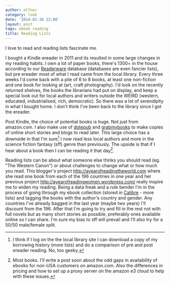 ```yaml
---
author: elfnor
category: look
date: '2014-01-26 22:00'
layout: post
tags: ebook reading
title: Reading Lists
---
```


I love to read and reading lists fascinate me.

I bought a Kindle ereader in 2011 and its resulted in some large changes in my reading habits. I own a lot of paper books, there\'s 1300+ in the house according to our [Readerware](http://www.readerware.com) database (databases are even fancier lists), but pre ereader most of what I read came from the local library. Every three weeks I\'d come back with a pile of 6 to 8 books, at least one non-fiction and one book for looking at (art, craft photography). I\'d look on the recently returned shelves, the books the librarians had put on display, and keep a special look out for local authors and writers outside the WEIRD (western, educated, industrialised, rich, democratic). So there was a lot of serendipity in what I bought home. I don\'t think I\'ve been back to the library since I got the ereader.

Post Kindle, the choice of potential books is huge. Not just from amazon.com. I also make use of [dotepub](http://www.dotepub.com) and [grabmybooks](http://grabmybooks.com) to make copies of online short stories and blogs to read later. This large choice has a downside in that I\'m sure[^1] I now read less local authors and more in the science fiction fantasy (sff) genre than previously. The upside is that if I hear about a book then I can be reading it that day[^2].

Reading lists can be about what someone else thinks you should read (eg. \"The Western Canon\") or about challenges to change what or how much you read. This blogger\'s project <http://ayearofreadingtheworld.com> where she read one book from each of the 196 countries in one year and her previous project <http://ayearofreadingwomen.wordpress.com/> really inspire me to widen my reading. Being a data freak and a rule bender I\'m in the process of going through my ebook collection (stored in [Calibre](http://calibre-ebook.com/) - more lists) and tagging the books with the author\'s country and gender. Any countries I\'ve already bagged in the last year (maybe two years) I\'ll discount from the 196. After that I\'m going to try and fill in the rest not with full novels but as many short stories as possible, preferably ones available online so I can share. I\'m sure my bias to sff will prevail and I\'ll also try for a 50/50 male/female split.

[^1]: I think if I log on the the local library site I can download a copy of my borrowing history (more lists) and do a comparison of pre and post ereader reading. No, too geeky.

[^2]: Most books. I\'ll write a post soon about the odd gaps in availability of ebooks for non-USA customers on amazon.com. Also the differences in pricing and how to set up a proxy server on the amazon e3 cloud to help with these issues.
